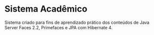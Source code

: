 # Sistema Acadêmico
Sistema criado para fins de aprendizado prático dos conteúdos de Java Server Faces 2.2, Primefaces e JPA com Hibernate 4. 
